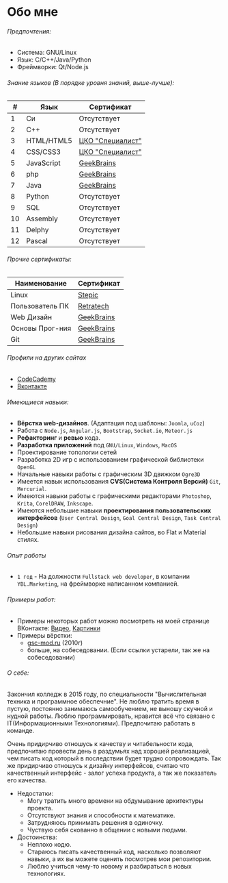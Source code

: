 Обо мне
=======

###### Предпочтения:
- Система:    GNU/Linux
- Язык:       C/C++/Java/Python
- Фреймворки: Qt/Node.js

###### Знание языков (В порядке уровня знаний, выше-лучше):

|  # |    Язык    |  Сертификат |
|----|------------| ------------|
|  1 | Си         | Отсутствует |
|  2 | С++        | Отсутствует |
|  3 | HTML/HTML5 | [ЦКО "Специалист"](./certificate/specialist/ru_html%26css_basic.png)|
|  4 | CSS/CSS3   | [ЦКО "Специалист"](./certificate/specialist/ru_html%26css_basic.png)|
|  5 | JavaScript | [GeekBrains](https://geekbrains.ru/certificates/46740) |
|  6 | php        | [GeekBrains](https://geekbrains.ru/certificates/46750) |
|  7 | Java       | [GeekBrains](https://geekbrains.ru/certificates/46738) |
|  8 | Python     | Отсутствует |
|  9 | SQL        | Отсутствует |
| 10 | Assembly   | Отсутствует |
| 11 | Delphy     | Отсутствует |
| 12 | Pascal     | Отсутствует |


###### Прочие сертификаты:

Наименование    | Сертификат
--------------- | -------------
Linux           | [Stepic](https://stepic.org/certificate/ea58ed5ec9ccaa99502af3ac68fcd63c23e3fb6e.pdf)
Пользователь ПК | [Retratech](http://certifications.ru/result/test/id/776658)
Web Дизайн      | [GeekBrains](https://geekbrains.ru/certificates/44971)
Основы Прог-ния | [GeekBrains](https://geekbrains.ru/certificates/44050)
Git             | [GeekBrains](https://geekbrains.ru/certificates/98714)

###### Профили на других сайтах
- [CodeCademy](http://www.codecademy.com/Demetrio95)
- [Вконтакте](https://vk.com/demetri0)

###### Имеющиеся навыки:
- **Вёрстка web-дизайнов**. (Адаптация под шаблоны: `Joomla`, `uCoz`)
- Работа с `Node.js`, `Angular.js`, `Bootstrap`, `Socket.io`, `Meteor.js`
- **Рефакторинг** и **ревью** кода.
- **Разработка приложений** под `GNU/Linux`, `Windows`, `MacOS`
- Проектирование топологии сетей
- Разработка 2D игр с использованием графической библиотеки `OpenGL`
- Начальные навыки работы с графическим 3D движком `Ogre3D`
- Имеется навык использования **CVS(Система Контроля Версий)** `Git`, `Mercurial`.
- Имеются навыки работы с графическими редакторами `Photoshop`, `Krita`, `CorelDRAW`, `Inkscape`.
- Имеются небольшие навыки **проектирования пользовательских интерфейсов** (`User Central Design`, `Goal Central Design`, `Task Central Design`)
- Небольшие навыки рисования дизайна сайтов, во Flat и Material стилях.

###### Опыт работы
- `1 год` - На должности `Fullstack web developer`, в компании `YBL.Marketing`, на фреймворке написанном компанией.

###### Примеры работ:
- Примеры некоторых работ можно посмотреть на моей странице ВКонтакте:  [Видео](https://vk.com/video?section=album_48157613), [Картинки](https://vk.com/album181219257_170061149)
- Примеры вёрстки: 
  - [gsc-mod.ru](http://gsc-mod.ru) (2010г)
  - больше, на собеседовании. (Если ссылки устарели, так же на собеседовании)

###### О себе:
Закончил колледж в 2015 году, по специальности "Вычислительная техника и программное обеспечние". Не люблю тратить время в пустую, постоянно занимаюсь самообучением, не выношу скучной и нудной работы. Люблю программировать, нравится всё что связано с IT(Информационными Технологиями). Предпочитаю работать в команде.

Очень придирчиво отношусь к качеству и читабельности кода, предпочитаю провести день в раздумьях над хорошей реализацией, чем писать код который в последствии будет трудно сопровождать. Так же придирчиво отношусь к дизайну интерфейсов, считаю что качественный интерфейс - залог успеха продукта, а так же показатель его качества.

- Недостатки:
  - Могу тратить много времени на обдумывание архитектуры проекта.
  - Отсутствуют знания и способности к математике.
  - Затрудняюсь принимать решения в одиночку.
  - Чуствую себя скованно в общении с новыми людьми.
- Достоинства:
  - Неплохо кодю.
  - Стараюсь писать качественный код, насколько позволяют навыки, а их вы можете оценить посмотрев мои репозитории.
  - Люблю учиться чему-то новому и разбираться в новых технологиях.
